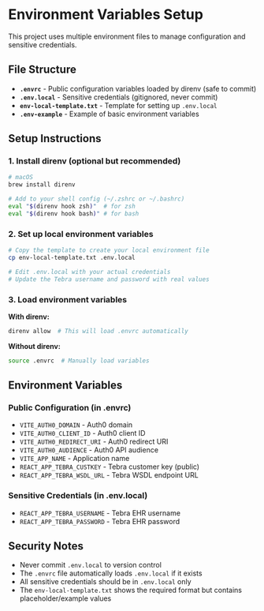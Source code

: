 # Environment Variables Setup

This project uses multiple environment files to manage configuration and sensitive credentials.

## File Structure

- **`.envrc`** - Public configuration variables loaded by direnv (safe to commit)
- **`.env.local`** - Sensitive credentials (gitignored, never commit)
- **`env-local-template.txt`** - Template for setting up `.env.local`
- **`.env-example`** - Example of basic environment variables

## Setup Instructions

### 1. Install direnv (optional but recommended)

```bash
# macOS
brew install direnv

# Add to your shell config (~/.zshrc or ~/.bashrc)
eval "$(direnv hook zsh)"  # for zsh
eval "$(direnv hook bash)" # for bash
```

### 2. Set up local environment variables

```bash
# Copy the template to create your local environment file
cp env-local-template.txt .env.local

# Edit .env.local with your actual credentials
# Update the Tebra username and password with real values
```

### 3. Load environment variables

**With direnv:**

```bash
direnv allow  # This will load .envrc automatically
```

**Without direnv:**

```bash
source .envrc  # Manually load variables
```

## Environment Variables

### Public Configuration (in .envrc)

- `VITE_AUTH0_DOMAIN` - Auth0 domain
- `VITE_AUTH0_CLIENT_ID` - Auth0 client ID  
- `VITE_AUTH0_REDIRECT_URI` - Auth0 redirect URI
- `VITE_AUTH0_AUDIENCE` - Auth0 API audience
- `VITE_APP_NAME` - Application name
- `REACT_APP_TEBRA_CUSTKEY` - Tebra customer key (public)
- `REACT_APP_TEBRA_WSDL_URL` - Tebra WSDL endpoint URL

### Sensitive Credentials (in .env.local)

- `REACT_APP_TEBRA_USERNAME` - Tebra EHR username
- `REACT_APP_TEBRA_PASSWORD` - Tebra EHR password

## Security Notes

- Never commit `.env.local` to version control
- The `.envrc` file automatically loads `.env.local` if it exists
- All sensitive credentials should be in `.env.local` only
- The `env-local-template.txt` shows the required format but contains placeholder/example values
 